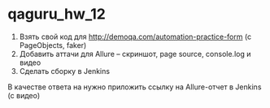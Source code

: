 # qaguru_hw_12

1. Взять свой код для http://demoqa.com/automation-practice-form (c PageObjects, faker)
2. Добавить аттачи для Allure – скриншот, page source, console.log и видео
3. Cделать сборку в Jenkins

В качестве ответа на нужно приложить ссылку на Allure-отчет в Jenkins (с видео)
